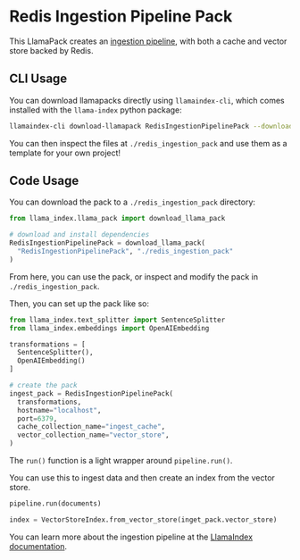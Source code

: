 # Redis Ingestion Pipeline Pack

This LlamaPack creates an [ingestion pipeline](https://docs.llamaindex.ai/en/stable/module_guides/loading/ingestion_pipeline/root.html), with both a cache and vector store backed by Redis.

## CLI Usage

You can download llamapacks directly using `llamaindex-cli`, which comes installed with the `llama-index` python package:

```bash
llamaindex-cli download-llamapack RedisIngestionPipelinePack --download-dir ./redis_ingestion_pack
```

You can then inspect the files at `./redis_ingestion_pack` and use them as a template for your own project!

## Code Usage

You can download the pack to a `./redis_ingestion_pack` directory:

```python
from llama_index.llama_pack import download_llama_pack

# download and install dependencies
RedisIngestionPipelinePack = download_llama_pack(
  "RedisIngestionPipelinePack", "./redis_ingestion_pack"
)
```

From here, you can use the pack, or inspect and modify the pack in `./redis_ingestion_pack`.

Then, you can set up the pack like so:

```python
from llama_index.text_splitter import SentenceSplitter
from llama_index.embeddings import OpenAIEmbedding

transformations = [
  SentenceSplitter(),
  OpenAIEmbedding()
]

# create the pack
ingest_pack = RedisIngestionPipelinePack(
  transformations,
  hostname="localhost",
  port=6379,
  cache_collection_name="ingest_cache",
  vector_collection_name="vector_store",
)
```

The `run()` function is a light wrapper around `pipeline.run()`. 

You can use this to ingest data and then create an index from the vector store.

```python
pipeline.run(documents)

index = VectorStoreIndex.from_vector_store(inget_pack.vector_store)
```

You can learn more about the ingestion pipeline at the [LlamaIndex documentation](https://docs.llamaindex.ai/en/stable/module_guides/loading/ingestion_pipeline/root.html).
